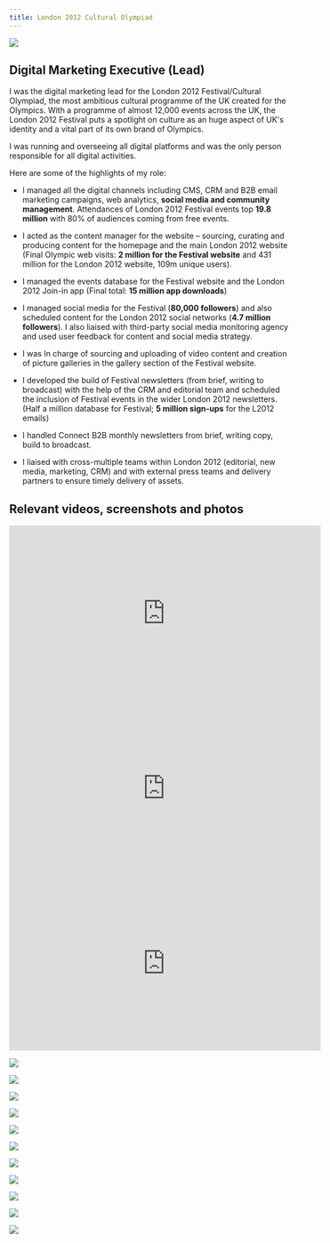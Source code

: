 ```yaml
---
title: London 2012 Cultural Olympiad
---
```


![](../../pages/work/images/london-2012.jpg)

## Digital Marketing Executive (Lead)

I was the digital marketing lead for the London 2012 Festival/Cultural Olympiad, the most ambitious cultural programme of the UK created for the Olympics. With a programme of almost 12,000 events across the UK, the London 2012 Festival puts a spotlight on culture as an huge aspect of UK's identity and a vital part of its own brand of Olympics.

I was running and overseeing all digital platforms and was the only person responsible for all digital activities.

Here are some of the highlights of my role:

- I managed all the digital channels including CMS, CRM and B2B email marketing campaigns, web analytics, **social media and community management**. Attendances of London 2012 Festival events top **19.8 million** with 80% of audiences coming from free events.

- I acted as the content manager for the website – sourcing, curating and producing content for the homepage and the main London 2012 website (Final Olympic web visits: **2 million for the Festival website** and 431 million for the London 2012 website, 109m unique users).

- I managed the events database for the Festival website and the London 2012 Join-in app (Final total: **15 million app downloads**)

- I managed social media for the Festival (**80,000 followers**) and also scheduled content for the London 2012 social networks (**4.7 million followers**). I also liaised with third-party social media monitoring agency and used user feedback for content and social media strategy.

- I was  In charge of sourcing and uploading of video content and creation of picture galleries in the gallery section of the Festival website.

- I developed the build of Festival newsletters (from brief, writing to broadcast) with the help of the CRM and editorial team and scheduled the inclusion of Festival events in the wider London 2012 newsletters. (Half a million database for Festival; **5 million sign-ups** for the L2012 emails)

- I handled Connect B2B monthly newsletters from brief, writing copy, build to broadcast.

- I liaised with cross-multiple teams within London 2012 (editorial, new media, marketing, CRM) and with external press teams and delivery partners to ensure timely delivery of assets.

## Relevant videos, screenshots and photos

<iframe width="560" height="315" src="https://www.youtube.com/embed/4As0e4de-rI" frameborder="0" allow="accelerometer; autoplay; encrypted-media; gyroscope; picture-in-picture" allowfullscreen></iframe>

<iframe width="560" height="315" src="https://www.youtube.com/embed/Kd4FgGSY5BY" frameborder="0" allow="accelerometer; autoplay; encrypted-media; gyroscope; picture-in-picture" allowfullscreen></iframe>

<iframe width="560" height="315" src="https://www.youtube.com/embed/A-GQBGk2Xlg" frameborder="0" allow="accelerometer; autoplay; encrypted-media; gyroscope; picture-in-picture" allowfullscreen></iframe>

![](./images/1.jpg)

![](./images/2.jpg)

![](./images/3.jpg)

![](./images/4.jpg)

![](./images/5.jpg)

![](./images/6.jpg)

![](./images/7.jpg)

![](./images/8.jpg)

![](./images/9.jpg)

![](./images/10.jpg)

![](./images/11.jpg)
